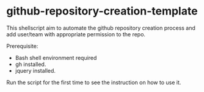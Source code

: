 # github-repository-creation-template

This shellscript aim to automate the github repository creation process and add user/team with appropriate permission to the repo. 

Prerequisite:
- Bash shell environment required
- gh installed.
- jquery installed. 

Run the script for the first time to see the instruction on how to use it.

